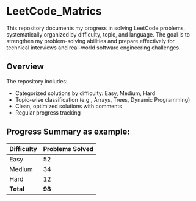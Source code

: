 # LeetCode_Matrics


This repository documents my progress in solving LeetCode problems, systematically organized by difficulty, topic, and language. The goal is to strengthen my problem-solving abilities and prepare effectively for technical interviews and real-world software engineering challenges.


## Overview
The repository includes:

- Categorized solutions by difficulty: Easy, Medium, Hard
- Topic-wise classification (e.g., Arrays, Trees, Dynamic Programming)
- Clean, optimized solutions with comments
- Regular progress tracking

## Progress Summary as example:

| Difficulty | Problems Solved |
|------------|------------------|
| Easy       | 52               |
| Medium     | 34               |
| Hard       | 12               |
| **Total**  | **98**           |





